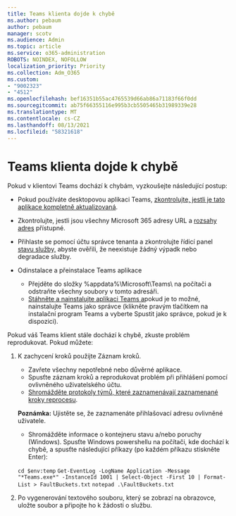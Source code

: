 ```yaml
---
title: Teams klienta dojde k chybě
ms.author: pebaum
author: pebaum
manager: scotv
ms.audience: Admin
ms.topic: article
ms.service: o365-administration
ROBOTS: NOINDEX, NOFOLLOW
localization_priority: Priority
ms.collection: Adm_O365
ms.custom:
- "9002323"
- "4512"
ms.openlocfilehash: bef16351b55ac4765539d66ab86a71183f66f0dd
ms.sourcegitcommit: ab75f66355116e995b3cb5505465b31989339e28
ms.translationtype: MT
ms.contentlocale: cs-CZ
ms.lasthandoff: 08/13/2021
ms.locfileid: "58321618"
---
```

# <a name="teams-client-crashing"></a>Teams klienta dojde k chybě

Pokud v klientovi Teams dochází k chybám, vyzkoušejte následující postup:

- Pokud používáte desktopovou aplikaci Teams, [zkontrolujte, jestli je tato aplikace kompletně aktualizovaná](https://support.office.com/article/Update-Microsoft-Teams-535a8e4b-45f0-4f6c-8b3d-91bca7a51db1).

- Zkontrolujte, jestli jsou všechny Microsoft 365 adresy URL a [rozsahy adres](https://docs.microsoft.com/microsoftteams/connectivity-issues) přístupné.

- Přihlaste se pomocí účtu správce tenanta a zkontrolujte řídicí panel [stavu služby,](https://docs.microsoft.com/office365/enterprise/view-service-health) abyste ověřili, že neexistuje žádný výpadk nebo degradace služby.

- Odinstalace a přeinstalace Teams aplikace
    - Přejděte do složky %appdata%\Microsoft\Teams\ na počítači a odstraňte všechny soubory v tomto adresáři.
    - [Stáhněte a nainstalujte aplikaci Teams a](https://www.microsoft.com/microsoft-teams/download-app)pokud je to možné, nainstalujte Teams jako správce (klikněte  pravým tlačítkem na instalační program Teams a vyberte Spustit jako správce, pokud je k dispozici).

Pokud váš Teams klient stále dochází k chybě, zkuste problém reprodukovat. Pokud můžete:

1. K zachycení kroků použijte Záznam kroků.
    - Zavřete všechny nepotřebné nebo důvěrné aplikace.
    - Spusťte záznam kroků a reprodukovat problém při přihlášení pomocí ovlivněného uživatelského účtu.
    - [Shromážděte protokoly týmů, které zaznamenávají zaznamenané kroky reprocesu](https://docs.microsoft.com/microsoftteams/log-files). 
    
    **Poznámka:** Ujistěte se, že zaznamenáte přihlašovací adresu ovlivněné uživatele.
    - Shromážděte informace o kontejneru stavu a/nebo poruchy (Windows). Spusťte Windows powershellu na počítači, kde dochází k chybě, a spusťte následující příkazy (po každém příkazu stiskněte Enter):

    `cd $env:temp` `Get-EventLog -LogName Application -Message "*Teams.exe*" -InstanceId 1001 | Select-Object -First 10 | Format-List > FaultBuckets.txt`
    `notepad .\FaultBuckets.txt`
    
2. Po vygenerování textového souboru, který se zobrazí na obrazovce, uložte soubor a připojte ho k žádosti o službu. 
